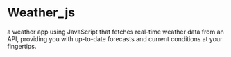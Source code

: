 # Weather_js
a weather app using JavaScript that fetches real-time weather data from an API, providing you with up-to-date forecasts and current conditions at your fingertips.
